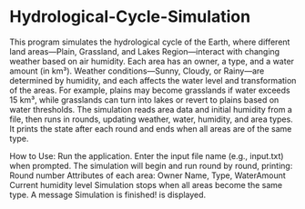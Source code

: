 # Hydrological-Cycle-Simulation
This program simulates the hydrological cycle of the Earth, where different land areas—Plain, Grassland, and Lakes Region—interact with changing weather based on air humidity. Each area has an owner, a type, and a water amount (in km³). Weather conditions—Sunny, Cloudy, or Rainy—are determined by humidity, and each affects the water level and transformation of the areas. For example, plains may become grasslands if water exceeds 15 km³, while grasslands can turn into lakes or revert to plains based on water thresholds. The simulation reads area data and initial humidity from a file, then runs in rounds, updating weather, water, humidity, and area types. It prints the state after each round and ends when all areas are of the same type.

How to Use: Run the application. Enter the input file name (e.g., input.txt) when prompted. The simulation will begin and run round by round, printing: Round number Attributes of each area: Owner Name, Type, WaterAmount Current humidity level Simulation stops when all areas become the same type. A message Simulation is finished! is displayed.
